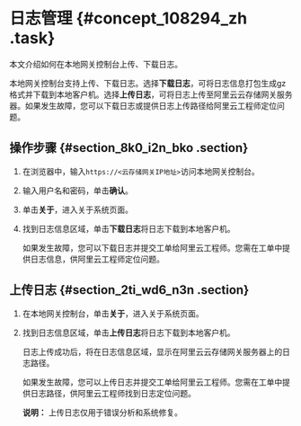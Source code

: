 # 日志管理 {#concept_108294_zh .task}

本文介绍如何在本地网关控制台上传、下载日志。

本地网关控制台支持上传、下载日志。选择**下载日志**，可将日志信息打包生成gz格式并下载到本地客户机。选择**上传日志**，可将日志上传至阿里云云存储网关服务器。如果发生故障，您可以下载日志或提供日志上传路径给阿里云工程师定位问题。

## 操作步骤 {#section_8k0_i2n_bko .section}

1.  在浏览器中，输入`https://<云存储网关IP地址>`访问本地网关控制台。
2.  输入用户名和密码，单击**确认**。
3.  单击**关于**，进入关于系统页面。
4.  找到日志信息区域，单击**下载日志**将日志下载到本地客户机。 

    如果发生故障，您可以下载日志并提交工单给阿里云工程师。您需在工单中提供日志信息，供阿里云工程师定位问题。


## 上传日志 {#section_2ti_wd6_n3n .section}

1.  在本地网关控制台，单击**关于**，进入关于系统页面。
2.  找到日志信息区域，单击**上传日志**将日志下载到本地客户机。 

    日志上传成功后，将在日志信息区域，显示在阿里云云存储网关服务器上的日志路径。

    如果发生故障，您可以上传日志并提交工单给阿里云工程师。您需在工单中提供日志路径，供阿里云工程师找到日志定位问题。

    **说明：** 上传日志仅用于错误分析和系统修复。


